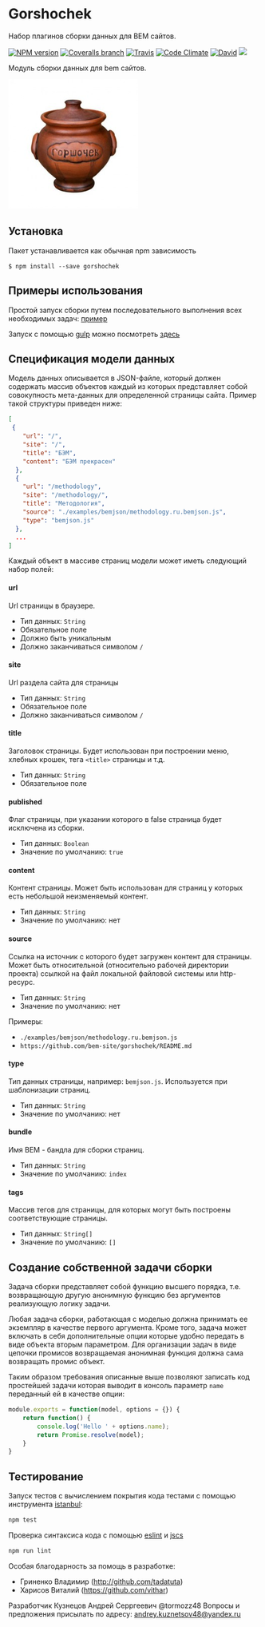 # Gorshochek

Набор плагинов сборки данных для BEM сайтов.

[![NPM version](http://img.shields.io/npm/v/gorshochek.svg?style=flat)](http://www.npmjs.org/package/gorshochek)
[![Coveralls branch](https://img.shields.io/coveralls/bem-site/gorshochek/master.svg)](https://coveralls.io/r/bem-site/gorshochek?branch=master)
[![Travis](https://img.shields.io/travis/bem-site/gorshochek.svg)](https://travis-ci.org/bem-site/gorshochek)
[![Code Climate](https://codeclimate.com/github/bem-site/gorshochek/badges/gpa.svg)](https://codeclimate.com/github/bem-site/gorshochek)
[![David](https://img.shields.io/david/bem-site/gorshochek.svg)](https://david-dm.org/bem-site/gorshochek)
![](https://reposs.herokuapp.com/?path=bem-site/gorshochek&style=flat)

Модуль сборки данных для bem сайтов.



![GitHub Logo](./.logo.jpg)

## Установка

Пакет устанавливается как обычная npm зависимость
```
$ npm install --save gorshochek
```

## Примеры использования

Простой запуск сборки путем последовательного выполнения всех необходимых задач: [пример](./examples/native-full.js)

Запуск с помощью [gulp](https://npmjs.org/package/gulp) можно посмотреть [здесь](./examples/gulp-full.js)

## Спецификация модели данных

Модель данных описывается в JSON-файле, который должен содержать массив объектов каждый из которых представляет
собой совокупность мета-данных для определенной страницы сайта. Пример такой структуры приведен ниже:
```json
[
 {
    "url": "/",
    "site": "/",
    "title": "БЭМ",
    "content": "БЭМ прекрасен"
  },
  {
    "url": "/methodology",
    "site": "/methodology/",
    "title": "Методология",
    "source": "./examples/bemjson/methodology.ru.bemjson.js",
    "type": "bemjson.js"
  },
  ...
]  
```

Каждый объект в массиве страниц модели может иметь следующий набор полей:

#### url
Url страницы в браузере.
* Тип данных: `String`
* Обязательное поле 
* Должно быть уникальным
* Должно заканчиваться символом `/`

#### site
Url раздела сайта для страницы
* Тип данных: `String`
* Обязательное поле
* Должно заканчиваться символом `/`

#### title

Заголовок страницы. Будет использован при построении меню, хлебных крошек, тега `<title>` страницы и т.д.
* Тип данных: `String`
* Обязательное поле

#### published

Флаг страницы, при указании которого в false страница будет исключена из сборки.
* Тип данных: `Boolean`
* Значение по умолчанию: `true`

#### content

Контент страницы. Может быть использован для страниц у которых есть небольшой неизменяемый контент.
* Тип данных: `String`
* Значение по умолчанию: нет

#### source
Ccылка на источник с которого будет загружен контент для страницы. 
Может быть относительной (относительно рабочей директории проекта) ссылкой 
на файл локальной файловой системы или http-ресурс.
* Тип данных: `String`
* Значение по умолчанию: нет

Примеры:
* `./examples/bemjson/methodology.ru.bemjson.js`
* `https://github.com/bem-site/gorshochek/README.md`

#### type

Тип данных страницы, например: `bemjson.js`. Используется при шаблонизации страниц.
* Тип данных: `String`
* Значение по умолчанию: нет

#### bundle

Имя BEM - бандла для сборки страниц.
* Тип данных: `String`
* Значение по умолчанию: `index`

#### tags

Массив тегов для страницы, для которых могут быть построены соответствующие страницы.
* Тип данных: `String[]`
* Значение по умолчанию: `[]`

## Создание собственной задачи сборки

Задача сборки представляет собой функцию высшего порядка, т.е. возвращающую другую анонимную функцию
без аргументов реализующую логику задачи.

Любая задача сборки, работающая с моделью должна принимать ее экземпляр в качестве первого аргумента.
Кроме того, задача может включать в себя дополнительные опции которые удобно передать в виде объекта вторым параметром.
Для организации задач в виде цепочки промисов возвращаемая анонимная функция должна сама возвращать промис объект.

Таким образом требования описанные выше позволяют записать код простейшей задачи которая
выводит в консоль параметр `name` переданный ей в качестве опции:

```js
module.exports = function(model, options = {}) {
    return function() {
        console.log('Hello ' + options.name);
        return Promise.resolve(model);
    }
}
```

## Тестирование

Запуск тестов с вычислением покрытия кода тестами с помощью инструмента [istanbul](https://www.npmjs.com/package/istanbul):
```bash
npm test
```

Проверка синтаксиса кода с помощью [eslint](http://eslint.org) и [jscs](https://www.npmjs.com/package/jscs)
```bash
npm run lint
```

Особая благодарность за помощь в разработке:

* Гриненко Владимир (http://github.com/tadatuta)
* Харисов Виталий (https://github.com/vithar)

Разработчик Кузнецов Андрей Серргеевич @tormozz48
Вопросы и предложения присылать по адресу: andrey.kuznetsov48@yandex.ru
